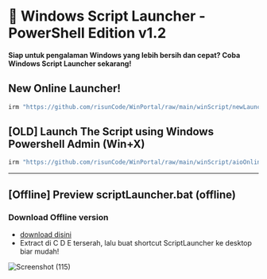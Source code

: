 # 🚀 Windows Script Launcher - PowerShell Edition v1.2
**Siap untuk pengalaman Windows yang lebih bersih dan cepat? Coba Windows Script Launcher sekarang!**

## New Online Launcher!
```js
irm "https://github.com/risunCode/WinPortal/raw/main/winScript/newLauncher.ps1" | iex

```

## [OLD] Launch The Script using Windows Powershell Admin (Win+X)
```js
irm "https://github.com/risunCode/WinPortal/raw/main/winScript/aioOnlineLauncher.ps1" | iex
```

---

## [Offline] Preview scriptLauncher.bat (offline)
### Download Offline version 
- [download disini](https://github.com/risunCode/WinPortal/releases/download/Script/winScript.rar)
- Extract di C D E terserah, lalu buat shortcut ScriptLauncher ke desktop biar mudah!

![Screenshot (115)](https://github.com/user-attachments/assets/a8f9b979-d10a-4bc3-961d-00c1efff2409)
